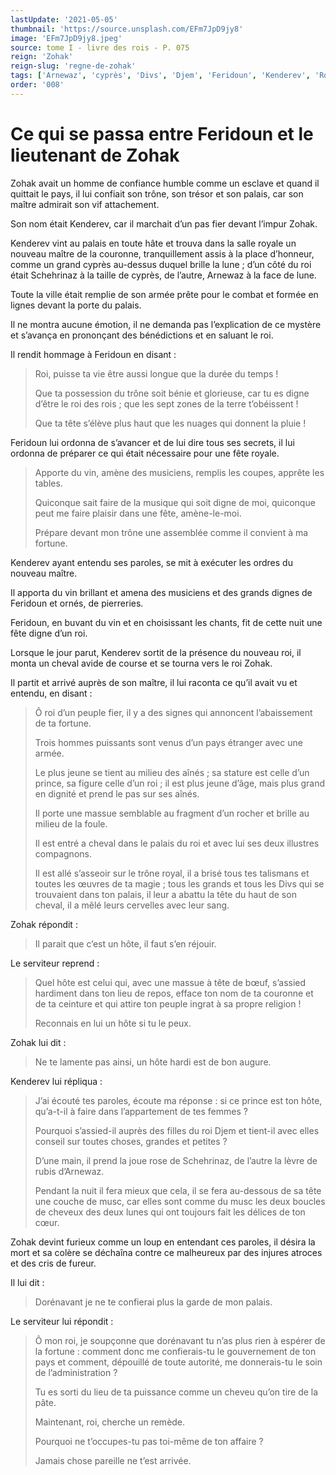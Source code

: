 ```yaml
---
lastUpdate: '2021-05-05'
thumbnail: 'https://source.unsplash.com/EFm7JpD9jy8'
image: 'EFm7JpD9jy8.jpeg'
source: tome I - livre des rois - P. 075
reign: 'Zohak'
reign-slug: 'regne-de-zohak'
tags: ['Arnewaz', 'cyprès', 'Divs', 'Djem', 'Feridoun', 'Kenderev', 'Roi', 'Schehrinaz', 'Zohak']
order: '008'
---
```


# Ce qui se passa entre Feridoun et le lieutenant de Zohak

Zohak avait un homme de confiance humble comme un esclave et quand il quittait le pays, il lui confiait son trône, son trésor et son palais, car son maître admirait son vif attachement.

Son nom était Kenderev, car il marchait d’un pas fier devant l’impur Zohak.

Kenderev vint au palais en toute hâte et trouva dans la salle royale un nouveau maître de la couronne, tranquillement assis à la place d’honneur, comme un grand cyprès au-dessus duquel brille la lune ; d’un côté du roi était Schehrinaz à la taille de cyprès, de l’autre, Arnewaz à la face de lune.

Toute la ville était remplie de son armée prête pour le combat et formée en lignes devant la porte du palais.

Il ne montra aucune émotion, il ne demanda pas l’explication de ce mystère et s’avança en prononçant des bénédictions et en saluant le roi.

Il rendit hommage à Feridoun en disant :

> Roi, puisse ta vie être aussi longue que la durée du temps !
>
> Que ta possession du trône soit bénie et glorieuse, car tu es digne d’être le roi des rois ; que les sept zones de la terre t’obéissent !
>
> Que ta tête s’élève plus haut que les nuages qui donnent la pluie !

Feridoun lui ordonna de s’avancer et de lui dire tous ses secrets, il lui ordonna de préparer ce qui était nécessaire pour une fête royale.

> Apporte du vin, amène des musiciens, remplis les coupes, apprête les tables.
>
> Quiconque sait faire de la musique qui soit digne de moi, quiconque peut me faire plaisir dans une fête, amène-le-moi.
>
> Prépare devant mon trône une assemblée comme il convient à ma fortune.

Kenderev ayant entendu ses paroles, se mit à exécuter les ordres du nouveau maître.

Il apporta du vin brillant et amena des musiciens et des grands dignes de Feridoun et ornés, de pierreries.

Feridoun, en buvant du vin et en choisissant les chants, fit de cette nuit une fête digne d’un roi.

Lorsque le jour parut, Kenderev sortit de la présence du nouveau roi, il monta un cheval avide de course et se tourna vers le roi Zohak.

Il partit et arrivé auprès de son maître, il lui raconta ce qu’il avait vu et entendu, en disant :

> Ô roi d’un peuple fier, il y a des signes qui annoncent l’abaissement de ta fortune.
>
> Trois hommes puissants sont venus d’un pays étranger avec une armée.
>
> Le plus jeune se tient au milieu des aînés ; sa stature est celle d’un prince, sa figure celle d’un roi ; il est plus jeune d’âge, mais plus grand en dignité et prend le pas sur ses aînés.
>
> Il porte une massue semblable au fragment d’un rocher et brille au milieu de la foule.
>
> Il est entré a cheval dans le palais du roi et avec lui ses deux illustres compagnons.
>
> Il est allé s’asseoir sur le trône royal, il a brisé tous tes talismans et toutes les œuvres de ta magie ; tous les grands et tous les Divs qui se trouvaient dans ton palais, il leur a abattu la tête du haut de son cheval, il a mêlé leurs cervelles avec leur sang.

Zohak répondit :

> Il parait que c’est un hôte, il faut s’en réjouir.

Le serviteur reprend :

> Quel hôte est celui qui, avec une massue à tête de bœuf, s’assied hardiment dans ton lieu de repos, efface ton nom de ta couronne et de ta ceinture et qui attire ton peuple ingrat à sa propre religion !
>
> Reconnais en lui un hôte si tu le peux.

Zohak lui dit :

> Ne te lamente pas ainsi, un hôte hardi est de bon augure.

Kenderev lui répliqua :

> J’ai écouté tes paroles, écoute ma réponse : si ce prince est ton hôte, qu’a-t-il à faire dans l’appartement de tes femmes ?
>
> Pourquoi s’assied-il auprès des filles du roi Djem et tient-il avec elles conseil sur toutes choses, grandes et petites ?
>
> D’une main, il prend la joue rose de Schehrinaz, de l’autre la lèvre de rubis d’Arnewaz.
>
> Pendant la nuit il fera mieux que cela, il se fera au-dessous de sa tête une couche de musc, car elles sont comme du musc les deux boucles de cheveux des deux lunes qui ont toujours fait les délices de ton cœur.

Zohak devint furieux comme un loup en entendant ces paroles, il désira la mort et sa colère se déchaîna contre ce malheureux par des injures atroces et des cris de fureur.

Il lui dit :

> Dorénavant je ne te confierai plus la garde de mon palais.

Le serviteur lui répondit :

> Ô mon roi, je soupçonne que dorénavant tu n’as plus rien à espérer de la fortune : comment donc me confierais-tu le gouvernement de ton pays et comment, dépouillé de toute autorité, me donnerais-tu le soin de l’administration ?
>
> Tu es sorti du lieu de ta puissance comme un cheveu qu’on tire de la pâte.
>
> Maintenant, roi, cherche un remède.
>
> Pourquoi ne t’occupes-tu pas toi-même de ton affaire ?
>
> Jamais chose pareille ne t’est arrivée.

